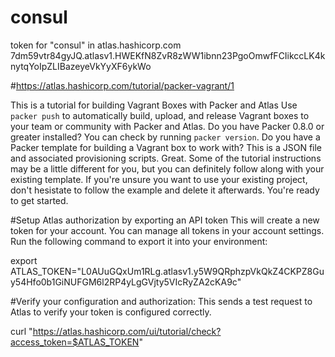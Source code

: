 # consul


token for "consul" in atlas.hashicorp.com
7dm59vtr84gyJQ.atlasv1.HWEKfN8ZvR8zWW1ibnn23PgoOmwfFCIikccLK4knytqYoIpZLIBazeyeVkYyXF6ykWo


#https://atlas.hashicorp.com/tutorial/packer-vagrant/1


This is a tutorial for building Vagrant Boxes with Packer and Atlas
Use `packer push` to automatically build, upload, and release Vagrant boxes to your team or community with Packer and Atlas.
Do you have Packer 0.8.0 or greater installed?
You can check by running `packer version`.
Do you have a Packer template for building a Vagrant box to work with?
This is a JSON file and associated provisioning scripts.
Great. Some of the tutorial instructions may be a little different for you, but you can definitely follow along with your existing template.
If you're unsure you want to use your existing project, don't hesistate to follow the example and delete it afterwards.
You're ready to get started.


#Setup Atlas authorization by exporting an API token
This will create a new token for your account. You can manage all tokens in your account settings. 
Run the following command to export it into your environment: 

export ATLAS_TOKEN="L0AUuGQxUm1RLg.atlasv1.y5W9QRphzpVkQkZ4CKPZ8Guy54Hfo0b1GiNUFGM6l2RP4yLgGVjty5VIcRyZA2cKA9c"

#Verify your configuration and authorization:
This sends a test request to Atlas to verify your token is configured correctly. 

curl "https://atlas.hashicorp.com/ui/tutorial/check?access_token=$ATLAS_TOKEN"

